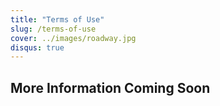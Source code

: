 ```yaml
---
title: "Terms of Use"
slug: /terms-of-use
cover: ../images/roadway.jpg
disqus: true
---
```


## More Information Coming Soon
